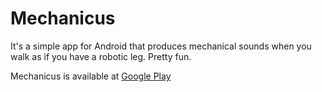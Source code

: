 # Mechanicus

It's a simple app for Android that produces mechanical sounds when you walk as if you have a robotic leg. Pretty fun. 

Mechanicus is available at [Google Play](https://play.google.com/store/apps/details?id=com.tartakynov.robotnoise)

